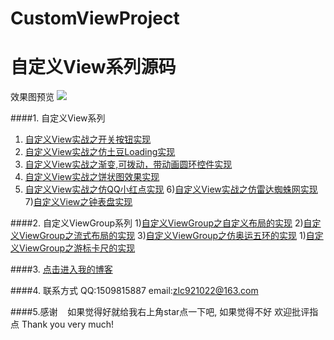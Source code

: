 # CustomViewProject
自定义View系列源码
====
效果图预览
![](https://github.com/zlc921022/LookMvpProject/raw/master/image/beauty.png)

####1. 自定义View系列

  1. [自定义View实战之开关按钮实现](https://blog.csdn.net/rjgcszlc/article/details/80977898)
  2. [自定义View实战之仿土豆Loading实现](https://blog.csdn.net/rjgcszlc/article/details/80978184)
  3. [自定义View实战之渐变,可拨动，带动画圆环控件实现](https://blog.csdn.net/rjgcszlc/article/details/80991937)
  4. [自定义View实战之饼状图效果实现](https://blog.csdn.net/rjgcszlc/article/details/80992243)
  5. [自定义View实战之仿QQ小红点实现](https://blog.csdn.net/rjgcszlc/article/details/80992634)
  6)[自定义View实战之仿雷达蜘蛛网实现](https://blog.csdn.net/rjgcszlc/article/details/80992909)
  7)[自定义View之钟表盘实现](https://blog.csdn.net/rjgcszlc/article/details/80993684)

####2. 自定义ViewGroup系列
    1)[自定义ViewGroup之自定义布局的实现](https://blog.csdn.net/rjgcszlc/article/details/81007284)
    2)[自定义ViewGroup之流式布局的实现](https://blog.csdn.net/rjgcszlc/article/details/81007638)
    3)[自定义ViewGroup之仿奥运五环的实现](https://blog.csdn.net/rjgcszlc/article/details/81007940)
    1)[自定义ViewGroup之游标卡尺的实现](https://blog.csdn.net/rjgcszlc/article/details/81008461)

####3. [点击进入我的博客](http://blog.csdn.net/rjgcszlc "尽人事看天意")

####4. 联系方式
    QQ:1509815887
    email:zlc921022@163.com

####5.感谢
    如果觉得好就给我右上角star点一下吧, 如果觉得不好 欢迎批评指点 Thank you very much!
